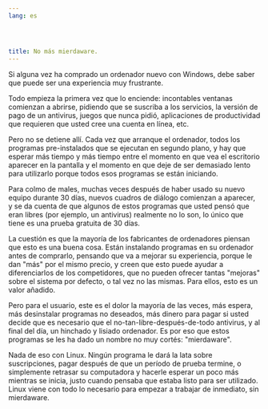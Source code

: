```yaml
---
lang: es




title: No más mierdaware.
---
```


Si alguna vez ha comprado un ordenador nuevo con Windows, debe saber que puede ser una experiencia muy frustrante.

Todo empieza la primera vez que lo enciende: incontables ventanas comienzan a abrirse, pidiendo que se suscriba a los servicios, la versión de pago de un antivirus, juegos que nunca pidió, aplicaciones de productividad que requieren que usted cree una cuenta en línea, etc.

Pero no se detiene allí. Cada vez que arranque el ordenador, todos los programas pre-instalados que se ejecutan en segundo plano, y hay que esperar más tiempo y más tiempo entre el momento en que vea el escritorio aparecer en la pantalla y el momento en que deje de ser demasiado lento para utilizarlo porque todos esos programas se están iniciando.

Para colmo de males, muchas veces después de haber usado su nuevo equipo durante 30 días, nuevos cuadros de diálogo comienzan a aparecer, y se da cuenta de que algunos de estos programas que usted pensó que eran libres (por ejemplo, un antivirus) realmente no lo son, lo único que tiene es una prueba gratuita de 30 días.

La cuestión es que la mayoría de los fabricantes de ordenadores piensan que esto es una buena cosa. Están instalando programas en su ordenador antes de comprarlo, pensando que va a mejorar su experiencia, porque le dan "más" por el mismo precio, y creen que esto puede ayudar a diferenciarlos de los competidores, que no pueden ofrecer tantas "mejoras" sobre el sistema por defecto, o tal vez no las mismas. Para ellos, esto es un valor añadido.

Pero para el usuario, este es el dolor la mayoría de las veces, más espera, más desinstalar programas no deseados, más dinero para pagar si usted decide que es necesario que el no-tan-libre-después-de-todo antivirus, y al final del día, un hinchado y lisiado ordenador. Es por eso que estos programas se les ha dado un nombre no muy cortés: "mierdaware".

Nada de eso con Linux. Ningún programa le dará la lata sobre suscripciones, pagar después de que un período de prueba termine, o simplemente retrasar su computadora y hacerle esperar un poco más mientras se inicia, justo cuando pensaba que estaba listo para ser utilizado. Linux viene con todo lo necesario para empezar a trabajar de inmediato, sin mierdaware.




